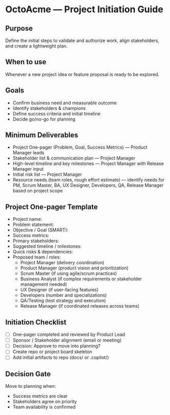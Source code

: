 # OctoAcme — Project Initiation Guide

## Purpose
Define the initial steps to validate and authorize work, align stakeholders, and create a lightweight plan.

## When to use
Whenever a new project idea or feature proposal is ready to be explored.

## Goals
- Confirm business need and measurable outcome
- Identify stakeholders & champions
- Define success criteria and initial timeline
- Decide go/no-go for planning

## Minimum Deliverables
- Project One-pager (Problem, Goal, Success Metrics) — Product Manager leads
- Stakeholder list & communication plan — Project Manager
- High-level timeline and key milestones — Project Manager with Release Manager input
- Initial risk list — Project Manager
- Resource needs (team roles, rough effort estimate) — identify needs for PM, Scrum Master, BA, UX Designer, Developers, QA, Release Manager based on project scope

## Project One-pager Template
- Project name:
- Problem statement:
- Objective / Goal (SMART):
- Success metrics:
- Primary stakeholders:
- Suggested timeline / milestones:
- Quick risks & dependencies:
- Proposed team / roles:
  - Project Manager (delivery coordination)
  - Product Manager (product vision and prioritization)
  - Scrum Master (if using agile/scrum practices)
  - Business Analyst (if complex requirements or stakeholder management needed)
  - UX Designer (if user-facing features)
  - Developers (number and specializations)
  - QA/Testing (test strategy and execution)
  - Release Manager (if coordinated releases across teams)

## Initiation Checklist
- [ ] One-pager completed and reviewed by Product Lead
- [ ] Sponsor / Stakeholder alignment (email or meeting)
- [ ] Decision: Approve to move into planning?
- [ ] Create repo or project board skeleton
- [ ] Add initial artifacts to repo (docs/ or .copilot/)

## Decision Gate
Move to planning when:
- Success metrics are clear
- Stakeholders agree on priority
- Team availability is confirmed
